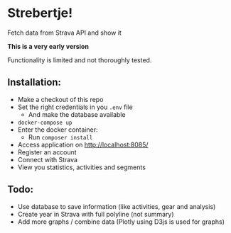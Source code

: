 # Strebertje!
Fetch data from Strava API and show it

**This is a very early version** 

Functionality is limited and not thoroughly tested.

## Installation:
- Make a checkout of this repo
- Set the right credentials in you `.env` file
  - And make the database available
- `docker-compose up`
- Enter the docker container:
  - Run `composer install`
- Access application on [http://localhost:8085/]()
- Register an account
- Connect with Strava
- View you statistics, activities and segments

## Todo:
- Use database to save information (like activities, gear and analysis)
- Create year in Strava with full polyline (not summary)
- Add more graphs / combine data (Plotly using D3js is used for graphs)
